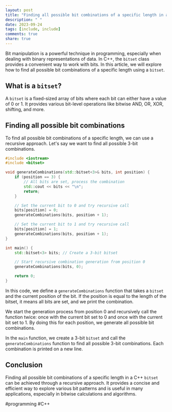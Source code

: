 ```yaml
---
layout: post
title: "Finding all possible bit combinations of a specific length in a C++ Bitset"
description: " "
date: 2023-09-24
tags: [include, include]
comments: true
share: true
---
```


Bit manipulation is a powerful technique in programming, especially when dealing with binary representations of data. In C++, the `bitset` class provides a convenient way to work with bits. In this article, we will explore how to find all possible bit combinations of a specific length using a `bitset`.

## What is a `bitset`?

A `bitset` is a fixed-sized array of bits where each bit can either have a value of 0 or 1. It provides various bit-level operations like bitwise AND, OR, XOR, shifting, and more.

## Finding all possible bit combinations

To find all possible bit combinations of a specific length, we can use a recursive approach. Let's say we want to find all possible 3-bit combinations.

```cpp
#include <iostream>
#include <bitset>

void generateCombinations(std::bitset<3>& bits, int position) {
    if (position == 3) {
        // All bits are set, process the combination
        std::cout << bits << "\n";
        return;
    }

    // Set the current bit to 0 and try recursive call
    bits[position] = 0;
    generateCombinations(bits, position + 1);

    // Set the current bit to 1 and try recursive call
    bits[position] = 1;
    generateCombinations(bits, position + 1);
}

int main() {
    std::bitset<3> bits; // Create a 3-bit bitset

    // Start recursive combination generation from position 0
    generateCombinations(bits, 0);

    return 0;
}
```

In this code, we define a `generateCombinations` function that takes a `bitset` and the current position of the bit. If the position is equal to the length of the bitset, it means all bits are set, and we print the combination.

We start the generation process from position 0 and recursively call the function twice: once with the current bit set to 0 and once with the current bit set to 1. By doing this for each position, we generate all possible bit combinations.

In the `main` function, we create a 3-bit `bitset` and call the `generateCombinations` function to find all possible 3-bit combinations. Each combination is printed on a new line.

## Conclusion

Finding all possible bit combinations of a specific length in a C++ `bitset` can be achieved through a recursive approach. It provides a concise and efficient way to explore various bit patterns and is useful in many applications, especially in bitwise calculations and algorithms.

#programming #C++
